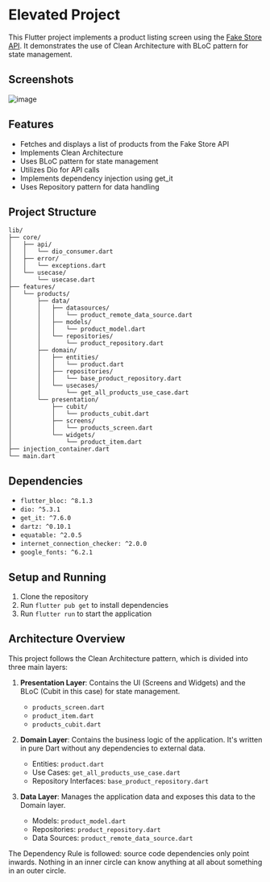 # Elevated Project

This Flutter project implements a product listing screen using the [Fake Store API](https://fakestoreapi.com/products). It demonstrates the use of Clean Architecture with BLoC pattern for state management.

## Screenshots



![image](https://github.com/user-attachments/assets/27e9af28-4d49-4dc5-adea-47bac4f9e838)


## Features

- Fetches and displays a list of products from the Fake Store API
- Implements Clean Architecture
- Uses BLoC pattern for state management
- Utilizes Dio for API calls
- Implements dependency injection using get_it
- Uses Repository pattern for data handling

## Project Structure

```
lib/
├── core/
│   ├── api/
│   │   └── dio_consumer.dart
│   ├── error/
│   │   └── exceptions.dart
│   └── usecase/
│       └── usecase.dart
├── features/
│   └── products/
│       ├── data/
│       │   ├── datasources/
│       │   │   └── product_remote_data_source.dart
│       │   ├── models/
│       │   │   └── product_model.dart
│       │   └── repositories/
│       │       └── product_repository.dart
│       ├── domain/
│       │   ├── entities/
│       │   │   └── product.dart
│       │   ├── repositories/
│       │   │   └── base_product_repository.dart
│       │   └── usecases/
│       │       └── get_all_products_use_case.dart
│       └── presentation/
│           ├── cubit/
│           │   └── products_cubit.dart
│           ├── screens/
│           │   └── products_screen.dart
│           └── widgets/
│               └── product_item.dart
├── injection_container.dart
└── main.dart
```

## Dependencies

- `flutter_bloc: ^8.1.3`
- `dio: ^5.3.1`
- `get_it: ^7.6.0`
- `dartz: ^0.10.1`
- `equatable: ^2.0.5`
- `internet_connection_checker: ^2.0.0`
- `google_fonts: ^6.2.1`

## Setup and Running

1. Clone the repository
2. Run `flutter pub get` to install dependencies
3. Run `flutter run` to start the application

## Architecture Overview

This project follows the Clean Architecture pattern, which is divided into three main layers:

1. **Presentation Layer**: Contains the UI (Screens and Widgets) and the BLoC (Cubit in this case) for state management.
   - `products_screen.dart`
   - `product_item.dart`
   - `products_cubit.dart`

2. **Domain Layer**: Contains the business logic of the application. It's written in pure Dart without any dependencies to external data.
   - Entities: `product.dart`
   - Use Cases: `get_all_products_use_case.dart`
   - Repository Interfaces: `base_product_repository.dart`

3. **Data Layer**: Manages the application data and exposes this data to the Domain layer.
   - Models: `product_model.dart`
   - Repositories: `product_repository.dart`
   - Data Sources: `product_remote_data_source.dart`

The Dependency Rule is followed: source code dependencies only point inwards. Nothing in an inner circle can know anything at all about something in an outer circle.
